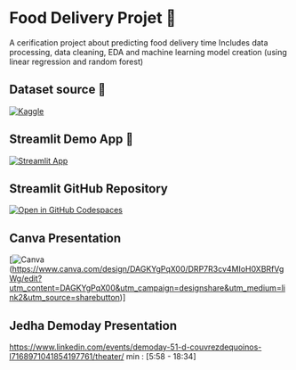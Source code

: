 ```
```
# Food Delivery Projet 🛵

A cerification project about predicting food delivery time
Includes data processing, data cleaning, EDA and machine learning model creation (using linear regression and random forest)

## Dataset source 📓

[![Kaggle](https://img.shields.io/badge/Kaggle-035a7d?style=for-the-badge&logo=kaggle&logoColor=white)](https://www.kaggle.com/datasets/gauravmalik26/food-delivery-dataset)

## Streamlit Demo App 🌟

[![Streamlit App](https://static.streamlit.io/badges/streamlit_badge_black_white.svg)](https://appappdelivery-nl9jzkxo4zurfnuqttpsbv.streamlit.app/)


## Streamlit GitHub Repository

[![Open in GitHub Codespaces](https://github.com/codespaces/badge.svg)](https://github.com/Lamiaeidr/Streamlitappdelivery)


## Canva Presentation

[![Canva](https://img.shields.io/badge/Canva-%2300C4CC.svg?style=for-the-badge&logo=Canva&logoColor=white)(https://www.canva.com/design/DAGKYgPqX00/DRP7R3cv4MIoH0XBRfVgWg/edit?utm_content=DAGKYgPqX00&utm_campaign=designshare&utm_medium=link2&utm_source=sharebutton)]

## Jedha Demoday Presentation

https://www.linkedin.com/events/demoday-51-d-couvrezdequoinos-l7168971041854197761/theater/ min : [5:58 - 18:34]
